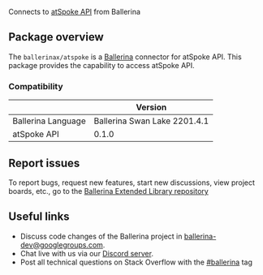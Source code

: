 Connects to [atSpoke API](https://askspoke.com/api/reference) from Ballerina

## Package overview
The `ballerinax/atspoke` is a [Ballerina](https://ballerina.io/) connector for atSpoke API.
This package provides the capability to access atSpoke API.

### Compatibility
|                               | Version                         |
|-------------------------------|---------------------------------|
| Ballerina Language            | Ballerina Swan Lake 2201.4.1      | 
| atSpoke API                   | 0.1.0                           |

## Report issues
To report bugs, request new features, start new discussions, view project boards, etc., go to the [Ballerina Extended Library repository](https://github.com/ballerina-platform/ballerina-extended-library)

## Useful links
- Discuss code changes of the Ballerina project in [ballerina-dev@googlegroups.com](mailto:ballerina-dev@googlegroups.com).
- Chat live with us via our [Discord server](https://discord.gg/ballerinalang).
- Post all technical questions on Stack Overflow with the [#ballerina](https://stackoverflow.com/questions/tagged/ballerina) tag
